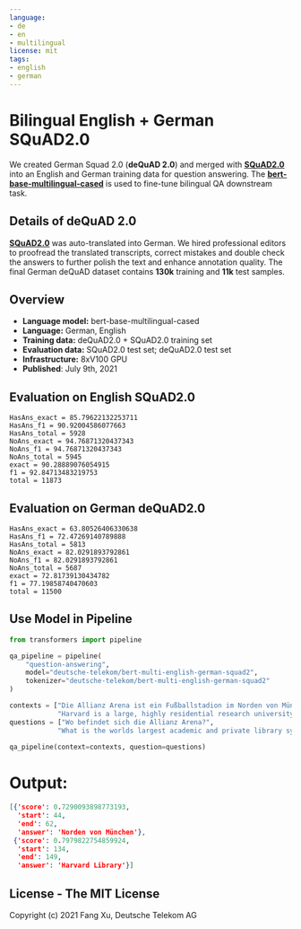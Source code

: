 ```yaml
---
language:
- de
- en
- multilingual
license: mit
tags:
- english
- german
---
```


# Bilingual English + German SQuAD2.0

We created German Squad 2.0 (**deQuAD 2.0**) and merged with [**SQuAD2.0**](https://rajpurkar.github.io/SQuAD-explorer/) into an English and German training data for question answering. The [**bert-base-multilingual-cased**](https://github.com/google-research/bert/blob/master/multilingual.md) is used to fine-tune bilingual QA downstream task.

## Details of deQuAD 2.0
[**SQuAD2.0**](https://rajpurkar.github.io/SQuAD-explorer/) was auto-translated into German. We hired professional editors to proofread the translated transcripts, correct mistakes and double check the answers to further polish the text and enhance annotation quality. The final German deQuAD dataset contains **130k** training and **11k** test samples.

## Overview
- **Language model:** bert-base-multilingual-cased  
- **Language:** German, English  
- **Training data:** deQuAD2.0 + SQuAD2.0 training set  
- **Evaluation data:** SQuAD2.0 test set; deQuAD2.0 test set
- **Infrastructure:** 8xV100 GPU  
- **Published**: July 9th, 2021

## Evaluation on English SQuAD2.0 

```
HasAns_exact = 85.79622132253711
HasAns_f1 = 90.92004586077663
HasAns_total = 5928
NoAns_exact = 94.76871320437343
NoAns_f1 = 94.76871320437343
NoAns_total = 5945
exact = 90.28889076054915
f1 = 92.84713483219753
total = 11873
```
## Evaluation on German deQuAD2.0 

```
HasAns_exact = 63.80526406330638
HasAns_f1 = 72.47269140789888
HasAns_total = 5813
NoAns_exact = 82.0291893792861
NoAns_f1 = 82.0291893792861
NoAns_total = 5687
exact = 72.81739130434782
f1 = 77.19858740470603
total = 11500
```
## Use Model in Pipeline


```python
from transformers import pipeline

qa_pipeline = pipeline(
    "question-answering",
    model="deutsche-telekom/bert-multi-english-german-squad2",
    tokenizer="deutsche-telekom/bert-multi-english-german-squad2"
)

contexts = ["Die Allianz Arena ist ein Fußballstadion im Norden von München und bietet bei Bundesligaspielen 75.021 Plätze, zusammengesetzt aus 57.343 Sitzplätzen, 13.794 Stehplätzen, 1.374 Logenplätzen, 2.152 Business Seats und 966 Sponsorenplätzen. In der Allianz Arena bestreitet der FC Bayern München seit der Saison 2005/06 seine Heimspiele. Bis zum Saisonende 2017 war die Allianz Arena auch Spielstätte des TSV 1860 München.",
            "Harvard is a large, highly residential research university. It operates several arts, cultural, and scientific museums, alongside the Harvard Library, which is the world's largest academic and private library system, comprising 79 individual libraries with over 18 million volumes. "]
questions = ["Wo befindet sich die Allianz Arena?", 
            "What is the worlds largest academic and private library system?"]
 
qa_pipeline(context=contexts, question=questions)

```

# Output:

```json
[{'score': 0.7290093898773193,
  'start': 44,
  'end': 62,
  'answer': 'Norden von München'},
 {'score': 0.7979822754859924,
  'start': 134,
  'end': 149,
  'answer': 'Harvard Library'}]
```
## License - The MIT License
Copyright (c) 2021 Fang Xu, Deutsche Telekom AG 
